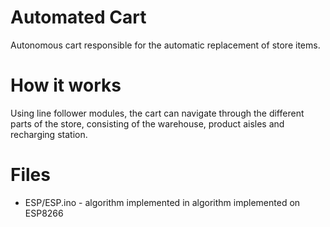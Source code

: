 # Automated Cart
Autonomous cart responsible for the automatic replacement of store items.

# How it works
Using line follower modules, the cart can navigate through the different parts of the store, consisting of the warehouse, product aisles and recharging station.

# Files
- ESP/ESP.ino  - algorithm implemented in algorithm implemented on ESP8266
